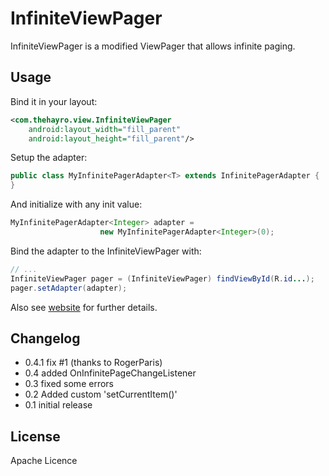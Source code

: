 InfiniteViewPager
=========

InfiniteViewPager is a modified ViewPager that allows infinite paging.

Usage
----
Bind it in your layout:
```xml
<com.thehayro.view.InfiniteViewPager 
    android:layout_width="fill_parent"
    android:layout_height="fill_parent"/>
```

Setup the adapter:
```java
public class MyInfinitePagerAdapter<T> extends InfinitePagerAdapter {  // ...
}
```
And initialize with any init value:
```java
MyInfinitePagerAdapter<Integer> adapter = 
                    new MyInfinitePagerAdapter<Integer>(0);
```

Bind the adapter to the InfiniteViewPager with:
```java
// ...
InfiniteViewPager pager = (InfiniteViewPager) findViewById(R.id...);
pager.setAdapter(adapter);
```
Also see [website] for further details.

Changelog
----
 - 0.4.1 fix #1 (thanks to RogerParis)
 - 0.4 added OnInfinitePageChangeListener
 - 0.3 fixed some errors
 - 0.2 Added custom 'setCurrentItem()'
 - 0.1 initial release

License
----

Apache Licence

  [Website]: http://thehayro.blogspot.de/2013/09/infiniteviewpager-infinite-paging.html

